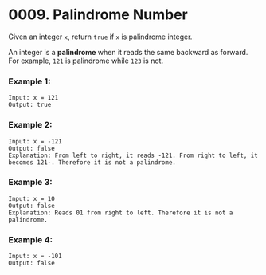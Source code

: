 # 0009. Palindrome Number

Given an integer `x`, return `true` if `x` is palindrome integer.

An integer is a **palindrome** when it reads the same backward as forward. For example, `121` is palindrome while `123` is not.

### Example 1:
```
Input: x = 121
Output: true
```

### Example 2:
```
Input: x = -121
Output: false
Explanation: From left to right, it reads -121. From right to left, it becomes 121-. Therefore it is not a palindrome.
```

### Example 3:
```
Input: x = 10
Output: false
Explanation: Reads 01 from right to left. Therefore it is not a palindrome.
```

### Example 4:
```
Input: x = -101
Output: false
```